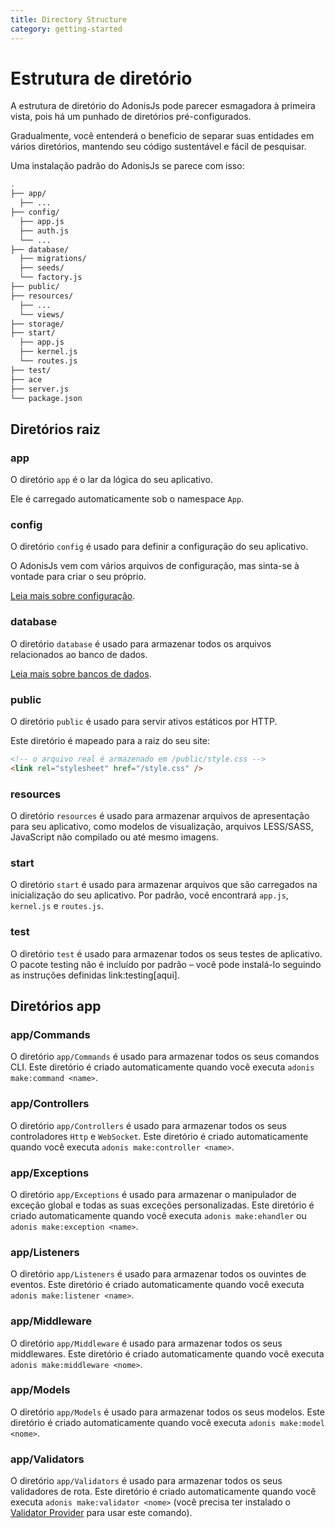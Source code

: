 ```yaml
---
title: Directory Structure
category: getting-started
---
```


# Estrutura de diretório

A estrutura de diretório do AdonisJs pode parecer esmagadora à primeira vista, pois há um punhado de diretórios pré-configurados.

Gradualmente, você entenderá o benefício de separar suas entidades em vários diretórios, mantendo seu código sustentável e fácil de pesquisar.

Uma instalação padrão do AdonisJs se parece com isso:

```bash
.
├── app/
  ├── ...
├── config/
  ├── app.js
  ├── auth.js
  └── ...
├── database/
  ├── migrations/
  ├── seeds/
  └── factory.js
├── public/
├── resources/
  ├── ...
  └── views/
├── storage/
├── start/
  ├── app.js
  ├── kernel.js
  └── routes.js
├── test/
├── ace
├── server.js
└── package.json
```

## Diretórios raiz

### app

O diretório `app` é o lar da lógica do seu aplicativo.

Ele é carregado automaticamente sob o namespace `App`.

### config

O diretório `config` é usado para definir a configuração do seu aplicativo.

O AdonisJs vem com vários arquivos de configuração, mas sinta-se à vontade para criar o seu próprio.

[Leia mais sobre configuração](/docs/03-getting-started/02-Configuration.md).

### database

O diretório `database` é usado para armazenar todos os arquivos relacionados ao banco de dados.

[Leia mais sobre bancos de dados](/docs/07-Database/01-Getting-Started.md).

### public

O diretório `public` é usado para servir ativos estáticos por HTTP.

Este diretório é mapeado para a raiz do seu site:

```html
<!-- o arquivo real é armazenado em /public/style.css -->
<link rel="stylesheet" href="/style.css" />
```

### resources

O diretório `resources` é usado para armazenar arquivos de apresentação para seu aplicativo, como modelos de visualização, arquivos LESS/SASS, JavaScript não compilado ou até mesmo imagens.

### start

O diretório `start` é usado para armazenar arquivos que são carregados na inicialização do seu aplicativo.
Por padrão, você encontrará `app.js`, `kernel.js` e `routes.js`.

### test

O diretório `test` é usado para armazenar todos os seus testes de aplicativo.
O pacote testing não é incluído por padrão – você pode instalá-lo seguindo as instruções definidas link:testing[aqui].

## Diretórios app

### app/Commands

O diretório `app/Commands` é usado para armazenar todos os seus comandos CLI.
Este diretório é criado automaticamente quando você executa `adonis make:command <name>`.

### app/Controllers

O diretório `app/Controllers` é usado para armazenar todos os seus controladores `Http` e `WebSocket`.
Este diretório é criado automaticamente quando você executa `adonis make:controller <name>`.

### app/Exceptions

O diretório `app/Exceptions` é usado para armazenar o manipulador de exceção global e todas as suas exceções personalizadas.
Este diretório é criado automaticamente quando você executa `adonis make:ehandler` ou `adonis make:exception <name>`.

### app/Listeners

O diretório `app/Listeners` é usado para armazenar todos os ouvintes de eventos.
Este diretório é criado automaticamente quando você executa `adonis make:listener <name>`.

### app/Middleware

O diretório `app/Middleware` é usado para armazenar todos os seus middlewares.
Este diretório é criado automaticamente quando você executa `adonis make:middleware <nome>`.

### app/Models

O diretório `app/Models` é usado para armazenar todos os seus modelos.
Este diretório é criado automaticamente quando você executa `adonis make:model <nome>`.

### app/Validators

O diretório `app/Validators` é usado para armazenar todos os seus validadores de rota.
Este diretório é criado automaticamente quando você executa `adonis make:validator <nome>` (você precisa ter instalado o [Validator Provider](/src/docs/04-Basics/08-Validation.md) para usar este comando).

